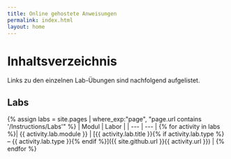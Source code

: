 ```yaml
---
title: Online gehostete Anweisungen
permalink: index.html
layout: home
---
```


# Inhaltsverzeichnis

Links zu den einzelnen Lab-Übungen sind nachfolgend aufgelistet.

## Labs

{% assign labs = site.pages | where_exp:"page", "page.url contains '/Instructions/Labs'" %}
| Modul | Labor |
| --- | --- |
{% for activity in labs  %}| {{ activity.lab.module }} | [{{ activity.lab.title }}{% if activity.lab.type %} – {{ activity.lab.type }}{% endif %}]({{ site.github.url }}{{ activity.url }}) |
{% endfor %}

<!-- ## Demos

{% assign demos = site.pages | where_exp:"page", "page.url contains '/Instructions/Demos'" %}
| Module | Demo |
| --- | --- |
{% for activity in demos  %}| {{ activity.lab.module }} | [{{ activity.demo.title }}{% if activity.demo.type %} - {{ activity.demo.type }}{% endif %}]({{ site.github.url }}{{ activity.url }}) |
{% endfor %} -->

